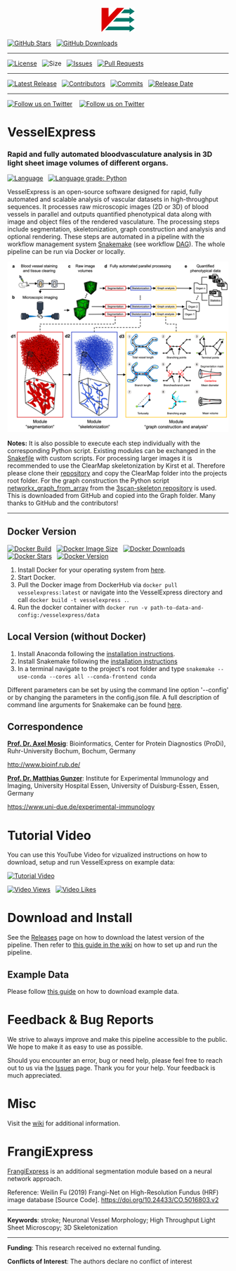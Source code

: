 
<p style="text-align:center; margin-bottom: 0px"><img src="imgs/logo.svg" alt="Logo" style="width: 15%;"></p>

[![GitHub Stars](https://img.shields.io/github/stars/RUB-Bioinf/VesselExpress.svg?style=social&label=Star)](https://github.com/RUB-Bioinf/VesselExpress) 
&nbsp;
[![GitHub Downloads](https://img.shields.io/github/downloads/RUB-Bioinf/VesselExpress/total?style=social)](https://github.com/RUB-Bioinf/VesselExpress/releases) 

***

[![License](https://img.shields.io/github/license/RUB-Bioinf/VesselExpress?color=green&style=flat)](https://github.com/RUB-Bioinf/VesselExpress/LICENSE)
&nbsp;
![Size](https://img.shields.io/github/repo-size/RUB-Bioinf/VesselExpress?style=flat)
&nbsp;
[![Issues](https://img.shields.io/github/issues/RUB-Bioinf/VesselExpress?style=flat)](https://github.com/RUB-Bioinf/VesselExpress/issues)
&nbsp;
[![Pull Requests](https://img.shields.io/github/issues-pr/RUB-Bioinf/VesselExpress?style=flat)](https://github.com/RUB-Bioinf/VesselExpress/pulls)

***
[![Latest Release](https://img.shields.io/github/v/release/RUB-Bioinf/VesselExpress?style=flat)](https://github.com/RUB-Bioinf/VesselExpress/)
&nbsp;
[![Contributors](https://img.shields.io/github/contributors/RUB-Bioinf/VesselExpress?style=flat)](https://github.com/RUB-Bioinf/VesselExpress/graphs/contributors)
&nbsp;
[![Commits](https://img.shields.io/github/commit-activity/m/RUB-Bioinf/VesselExpress?style=flat)](https://github.com/RUB-Bioinf/VesselExpress/)
&nbsp;
[![Release Date](https://img.shields.io/github/release-date/RUB-Bioinf/VesselExpress?style=flat)](https://github.com/RUB-Bioinf/VesselExpress/releases)

***

[![Follow us on Twitter](https://img.shields.io/twitter/follow/NilsFoer?style=social&logo=twitter)](https://twitter.com/intent/follow?screen_name=NilsFoer)
&nbsp;&nbsp;
[![Follow us on Twitter](https://img.shields.io/twitter/follow/saskra1?style=social&logo=twitter)](https://twitter.com/intent/follow?screen_name=saskra1)

# VesselExpress
### Rapid and fully automated bloodvasculature analysis in 3D light sheet image volumes of different organs.</h3>

[![Language](https://img.shields.io/github/languages/top/RUB-Bioinf/VesselExpress?style=flat)](https://github.com/RUB-Bioinf/VesselExpress)
&nbsp;
[![Language grade: Python](https://img.shields.io/lgtm/grade/python/g/RUB-Bioinf/VesselExpress.svg?logo=lgtm&logoWidth=18)](https://lgtm.com/projects/g/RUB-Bioinf/VesselExpress/context:python)</p>


VesselExpress is an open-source software designed for rapid, fully automated and scalable analysis of vascular datasets 
in high-throughput sequences.
It processes raw microscopic images (2D or 3D) of blood vessels in  parallel  and outputs quantified  phenotypical  data  along with image and object files of the rendered vasculature.
The processing steps include segmentation, skeletonization, graph construction and analysis and optional rendering.
These steps are automated in a pipeline with the workflow management system [Snakemake](https://github.com/snakemake/snakemake) 
(see workflow [DAG](imgs/dag.pdf)).
The whole pipeline can be run via Docker or locally. 

![VesselExpress](imgs/VesselExpress.png)

**Notes:** It is also possible to execute each step individually with the
corresponding Python script. Existing modules can be exchanged in the [Snakefile](Snakefile) with custom scripts.
For processing larger images it is recommended to use the ClearMap skeletonization by Kirst et al. Therefore please clone their
[repository](https://github.com/MartinFinkenflugel/ClearMap2/tree/3617414d6d56709b452b2c5253631eecbede1b85)
and copy the ClearMap folder into the projects root folder. 
For the graph construction the Python script
[networkx_graph_from_array](https://github.com/3Scan/3scan-skeleton/blob/master/skeleton/networkx_graph_from_array.py)
from the
[3scan-skeleton repository](https://github.com/3Scan/3scan-skeleton#3d-image-skeletonization-tools) is used.
This is downloaded from GitHub and copied into the Graph folder. Many thanks to GitHub and the contributors!

***

## Docker Version
[![Docker Build](https://img.shields.io/docker/automated/philippasp/vesselexpress?style=flat)](https://hub.docker.com/r/philippasp/vesselexpress)
&nbsp;
[![Docker Image Size](https://img.shields.io/docker/image-size/philippasp/vesselexpress?style=flat)](https://hub.docker.com/r/philippasp/vesselexpress)
&nbsp;
[![Docker Downloads](https://img.shields.io/docker/pulls/philippasp/vesselexpress?style=flat)](https://hub.docker.com/r/philippasp/vesselexpress)
&nbsp;
[![Docker Stars](https://img.shields.io/docker/stars/philippasp/vesselexpress?style=flat)](https://hub.docker.com/r/philippasp/vesselexpress)
&nbsp;
[![Docker Version](https://img.shields.io/docker/v/philippasp/vesselexpress?style=flat)](https://hub.docker.com/r/philippasp/vesselexpress)


1. Install Docker for your operating system from [here](https://docs.docker.com/get-docker/).
2. Start Docker.
3. Pull the Docker image from DockerHub via `docker pull vesselexpress:latest` or navigate into the VesselExpress directory and call `docker build -t vesselexpress .`.
4. Run the docker container with `docker run -v path-to-data-and-config:/vesselexpress/data`

## Local Version (without Docker)
1. Install Anaconda following the [installation instructions](https://docs.anaconda.com/anaconda/install/index.html).
2. Install Snakemake following the [installation instructions](https://snakemake.readthedocs.io/en/stable/getting_started/installation.html)
3. In a terminal navigate to the project's root folder and type
`snakemake --use-conda --cores all --conda-frontend conda`

Different parameters can be set by using the command line option '--config' or by changing the parameters in the
config.json file. A full description of command line arguments for Snakemake can be found
[here](https://snakemake.readthedocs.io/en/v4.5.1/executable.html).

## Correspondence

[**Prof. Dr. Axel Mosig**](mailto:axel.mosig@rub.de): Bioinformatics, Center for Protein Diagnostics (ProDi), Ruhr-University Bochum, Bochum, Germany

http://www.bioinf.rub.de/

[**Prof. Dr. Matthias Gunzer**](mailto:matthias.gunzer@uni-due.de): Institute for Experimental Immunology and Imaging, University Hospital Essen, University of Duisburg-Essen, Essen, Germany

https://www.uni-due.de/experimental-immunology

# Tutorial Video
You can use this YouTube Video for vizualized instructions on how to download, setup and run VesselExpress on example data:

[![Tutorial Video](https://img.youtube.com/vi/ScMzIvxBSi4/0.jpg)](https://www.youtube.com/watch?v=ScMzIvxBSi4)

[![Video Views](https://img.shields.io/youtube/views/ScMzIvxBSi4?style=social)](https://www.youtube.com/watch?v=ScMzIvxBSi4)
&nbsp;
[![Video Likes](https://img.shields.io/youtube/likes/ScMzIvxBSi4?style=social)](https://www.youtube.com/watch?v=ScMzIvxBSi4)

# Download and Install

See the [Releases](https://github.com/RUB-Bioinf/LightSheetBrainVesselSkeletonization/releases) page on how to download the latest version of the pipeline.
Then refer to [this guide in the wiki](https://github.com/RUB-Bioinf/LightSheetBrainVesselSkeletonization/wiki/Running-the-Pipeline) on how to set up and run the pipeline.

## Example Data

Please follow [this guide](https://github.com/RUB-Bioinf/https://github.com/RUB-Bioinf/VesselExpress/wiki/Example-Data) on how to download example data.


# Feedback & Bug Reports

We strive to always improve and make this pipeline accessible to the public.
We hope to make it as easy to use as possible.

Should you encounter an error, bug or need help, please feel free to reach out to us via the [Issues](https://github.com/RUB-Bioinf/VesselExpress/issues) page.
Thank you for your help. Your feedback is much appreciated.

# Misc

Visit the [wiki](https://github.com/RUB-Bioinf/LightSheetBrainVesselSkeletonization/wiki) for additional information.

# FrangiExpress

[FrangiExpress](https://github.com/RUB-Bioinf/LightSheetBrainVesselSegmentation) is an additional segmentation module 
based on a neural network approach.

Reference: Weilin Fu (2019) Frangi-Net on High-Resolution Fundus (HRF) image database [Source Code]. https://doi.org/10.24433/CO.5016803.v2

****

**Keywords**: stroke; Neuronal Vessel Morphology; High Throughput Light Sheet Microscopy; 3D Skeletonization

****

**Funding**: This research received no external funding.

**Conflicts of Interest**: The authors declare no conflict of interest
